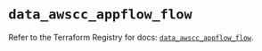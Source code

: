 # `data_awscc_appflow_flow`

Refer to the Terraform Registry for docs: [`data_awscc_appflow_flow`](https://registry.terraform.io/providers/hashicorp/awscc/0.70.0/docs/data-sources/appflow_flow).
